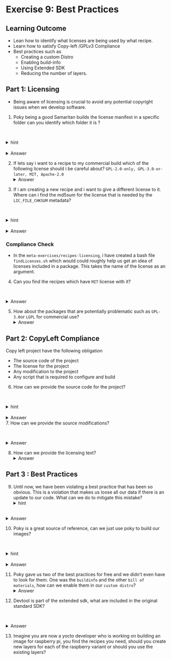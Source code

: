 # Exercise 9: Best Practices
## Learning Outcome 

* Lean how to identify what licenses are being used by what recipe.
* Learn how to satisfy Copy-left /GPLv3 Compliance
* Best practices such as 
	* Creating a custom Distro
	* Enabling build-info
	* Using Extended SDK
	* Reducing the number of layers.

## Part 1: Licensing

* Being aware of licensing is crucial to avoid any potential copyright issues when we develop software.
1. Poky being a good Samaritan builds the license manifest in a specific folder can you identify which folder it is ?

   <details>
   <summary>hint</summary>
   Maybe it is somwhere inside the tmp folder?
</details>
  <details>
	   <summary>Answer</summary>
	`~/work/poky/poky/build/tmp/deploy/license` is where we find licensing information for all the packages!
   </details>

2. If lets say i want to a recipe to my commercial build which of the following license should i be careful about? `GPL-2.0-only, GPL-3.0-or-later, MIT, Apache-2.0`
   <details>
   <summary>Answer</summary>
`GPL-2.0-only` and GPL-3.0 or later` are dangerous
</details>

3. If i am creating a new recipe and i want to give a different license to it. Where can i find the md5sum for the license that is needed by the `LIC_FILE_CHKSUM` metadata?

   <details>
   <summary>hint</summary>
   check the `meta` layer
</details>
  <details>
	   <summary>Answer</summary>
	- /home/yocto/work/poky/poky/meta/files/common-licenses
	- and then we can run md5sum
   </details>

### Compliance Check

* In the `meta-exercises/recipes-licensing`, i have created a bash file `findLicenses.sh` which would could roughly help us get an idea of licenses included in a package. This takes the name of the license as an argument.
4. Can you find the recipes which have `MIT` license with it?

  <details>
	   <summary>Answer</summary>
	- ./findLicenses MIT
	
   </details>

5. How about the packages that are potentially problematic  such as `GPL-3.0`or `LGPL` for commercial use?
  <details>
	   <summary>Answer</summary>
	-  `./findLicenses GPL-3.0`
   </details>


## Part 2: CopyLeft Compliance

Copy left project have the following obligation 
- The source code of the project
- The license for the project
- Any modification to the project
- Any script that is required to configure and build

6. How can we provide the source code for the project? 

   <details>
   <summary>hint</summary>
   we inherit something
</details>
  <details>
	   <summary>Answer</summary>
    -  `INHERIT += "archiver"`
    - `ARCHIVER_MODE[src] = "original"`
   </details>
7. How can we provide the source modifications?

  <details>
	   <summary>Answer</summary>
    - `ARCHIVER_MODE[src] = "patched"`
   </details>

8. How can we provide the licensing text?
  <details>
	   <summary>Answer</summary>
    - `COPY_LIC_MANIFEST = "1"`
    - 'COPY_LIC_DIRS = "1"'`
   </details>

## Part 3 :  Best Practices

9. Until now, we have been violating a best practice that has been so obvious. This is a violation that makes us loose all our data if there is an update to our code. What can we do to mitigate this mistake?
   <details>
   <summary>hint</summary>
   Is all our metadata versioncontrolled?
</details>
  <details>
	   <summary>Answer</summary>
	- Local.conf is not version controlled, so we should remove the changes from local.conf and isntead move it our distro and image recipes instead!
   </details>

10. Poky is a great source of reference, can we just use poky to build our images?

   <details>
   <summary>hint</summary>
   Look at the Learning outcome
</details>
  <details>
	   <summary>Answer</summary>
	We have to transition to a custom distro and we cannot use poky as it has a lot of unnecessary packages.
   </details>

11. Poky gave us two of the best practices for free and we didn't even have to look for them. One was the `buildinfo` and the other `bill of materials`, how can we enable them in our `custom distro`?
  <details>
	   <summary>Answer</summary>
	INHERIT += "create-spdx"
	`inherit image-buildinfo`
	
   </details>

12.  Devtool is part of the extended sdk, what are included in the original standard SDK?

  <details>
	   <summary>Answer</summary>
	QEMU
	 bitbake
	 
	
   </details>


13. Imagine you are now a yocto developer who is working on building an image for raspberry pi,  you find the recipes you need, should you create new layers for each of the raspberry variant or should you use the existing layers? 